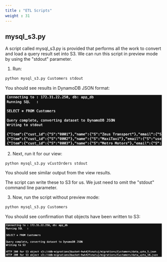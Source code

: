 ```yaml
---
title : "ETL Scripts"
weight : 31
---
```



## mysql_s3.py

A script called mysql_s3.py is provided that performs all the work to convert and load a query result
set into S3. We can run this script in preview mode by using the "stdout" parameter.

1. Run:
```bash
python mysql_s3.py Customers stdout
```
You should see results in DynamoDB JSON format:

![mysql_s3.py output](/static/images/relational-migration/mysql_s3_output.png)

2. Next, run it for our view:
```bash
python mysql_s3.py vCustOrders stdout
```
You should see similar output from the view results.

The script can write these to S3 for us. We just need to omit the "stdout" command line parameter.

3. Now, run the script without preview mode:
```bash
python mysql_s3.py Customers 
```
You should see confirmation that objects have been written to S3:

![mysql_s3.py output](/static/images/relational-migration/mysql_s3_write_output.png)



